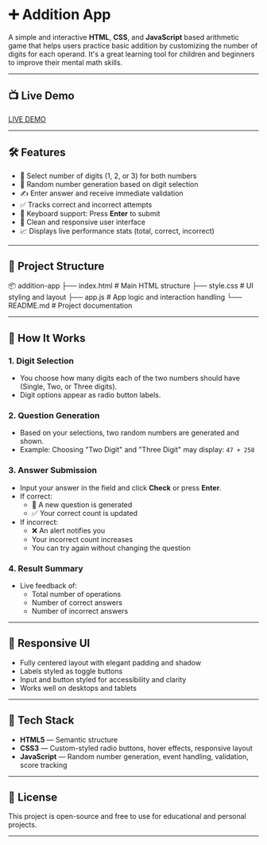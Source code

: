 # ➕ Addition App

A simple and interactive **HTML**, **CSS**, and **JavaScript** based arithmetic game that helps users practice basic addition by customizing the number of digits for each operand. It's a great learning tool for children and beginners to improve their mental math skills.

---

## 📺 Live Demo

[LIVE DEMO](https://addition-app-red.vercel.app/)

---

## 🛠️ Features

- 🔢 Select number of digits (1, 2, or 3) for both numbers
- 🧮 Random number generation based on digit selection
- ✍️ Enter answer and receive immediate validation
- ✅ Tracks correct and incorrect attempts
- 🎯 Keyboard support: Press **Enter** to submit
- 🎨 Clean and responsive user interface
- 📈 Displays live performance stats (total, correct, incorrect)

---

## 📁 Project Structure

📦 addition-app
├── index.html # Main HTML structure
├── style.css # UI styling and layout
├── app.js # App logic and interaction handling
└── README.md # Project documentation

---

## 🧠 How It Works

### 1. Digit Selection
- You choose how many digits each of the two numbers should have (Single, Two, or Three digits).
- Digit options appear as radio button labels.

### 2. Question Generation
- Based on your selections, two random numbers are generated and shown.
- Example: Choosing "Two Digit" and "Three Digit" may display: `47 + 258`

### 3. Answer Submission
- Input your answer in the field and click **Check** or press **Enter**.
- If correct:
  - 🎉 A new question is generated
  - ✅ Your correct count is updated
- If incorrect:
  - ❌ An alert notifies you
  - Your incorrect count increases
  - You can try again without changing the question

### 4. Result Summary
- Live feedback of:
  - Total number of operations
  - Number of correct answers
  - Number of incorrect answers

---

## 📱 Responsive UI

- Fully centered layout with elegant padding and shadow
- Labels styled as toggle buttons
- Input and button styled for accessibility and clarity
- Works well on desktops and tablets

---

## 🧰 Tech Stack

- **HTML5** — Semantic structure
- **CSS3** — Custom-styled radio buttons, hover effects, responsive layout
- **JavaScript** — Random number generation, event handling, validation, score tracking

---

## 📜 License

This project is open-source and free to use for educational and personal projects.

---
